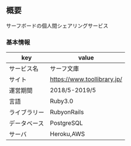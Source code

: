 ## 概要
サーフボードの個人間シェアリングサービス

### 基本情報
| key | value |
----|---- 
| サービス名 | サーフ文庫 |
|サイト|https://www.toollibrary.jp/|
| 運営期間 | 2018/5-2019/5 |
| 言語 | Ruby3.0 |
| ライブラリー | RubyonRails |
| データベース | PostgreSQL|
| サーバ | Heroku,AWS |


